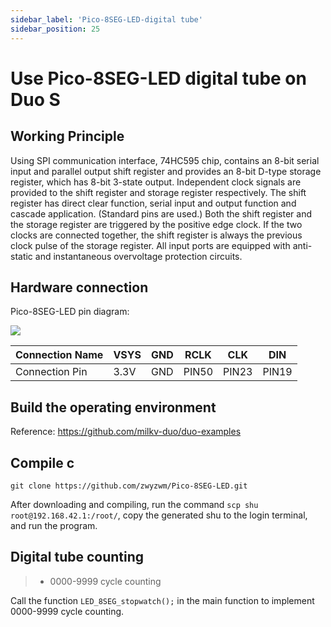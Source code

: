 ```yaml
---
sidebar_label: 'Pico-8SEG-LED-digital tube'
sidebar_position: 25
---
```


# Use Pico-8SEG-LED digital tube on Duo S

## Working Principle

Using SPI communication interface, 74HC595 chip, contains an 8-bit serial input and parallel output shift register and provides an 8-bit D-type storage register, which has 8-bit 3-state output. Independent clock signals are provided to the shift register and storage register respectively. The shift register has direct clear function, serial input and output function and cascade application. (Standard pins are used.) Both the shift register and the storage register are triggered by the positive edge clock. If the two clocks are connected together, the shift register is always the previous clock pulse of the storage register. All input ports are equipped with anti-static and instantaneous overvoltage protection circuits.

## Hardware connection

Pico-8SEG-LED pin diagram:

<Image src='/docs/duo/duos/Accessories/Pico-8SEG-LED.webp' maxWidth='50%' align='center' />

| Connection Name | VSYS | GND | RCLK | CLK  | DIN  |
|----------|------|-----|------|------|------|
|  Connection Pin | 3.3V | GND | PIN50| PIN23| PIN19|

## Build the operating environment

Reference: https://github.com/milkv-duo/duo-examples

## Compile c

```
git clone https://github.com/zwyzwm/Pico-8SEG-LED.git
```
After downloading and compiling, run the command `scp shu root@192.168.42.1:/root/`, copy the generated shu to the login terminal, and run the program.

## Digital tube counting

> - 0000-9999 cycle counting

Call the function `LED_8SEG_stopwatch();` in the main function to implement 0000-9999 cycle counting.
